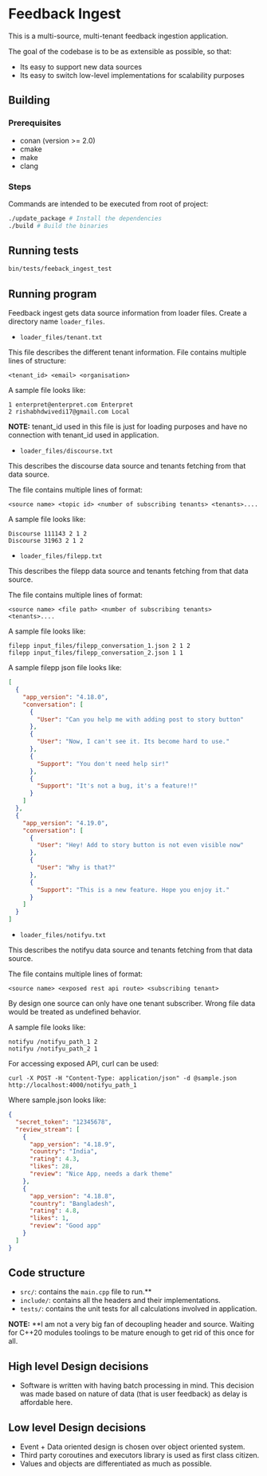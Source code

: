 # Feedback Ingest

This is a multi-source, multi-tenant feedback ingestion application.

The goal of the codebase is to be as extensible as possible, so that:
- Its easy to support new data sources
- Its easy to switch low-level implementations for scalability purposes

## Building

### Prerequisites

- conan (version >= 2.0)
- cmake
- make
- clang

### Steps

Commands are intended to be executed from root of project:
```bash
./update_package # Install the dependencies
./build # Build the binaries
```

## Running tests

```bash
bin/tests/feeback_ingest_test
```

## Running program


Feedback ingest gets data source information from loader files.
Create a directory name `loader_files`.

- `loader_files/tenant.txt`

This file describes the different tenant information.
File contains multiple lines of structure:
```
<tenant_id> <email> <organisation>
```

A sample file looks like:

```
1 enterpret@enterpret.com Enterpret
2 rishabhdwivedi17@gmail.com Local
```

**NOTE:** tenant_id used in this file is just for loading purposes and have no
connection with tenant_id used in application.

- `loader_files/discourse.txt`

This describes the discourse data source and tenants fetching from that data
source.

The file contains multiple lines of format:
```
<source name> <topic id> <number of subscribing tenants> <tenants>....
```

A sample file looks like:
```
Discourse 111143 2 1 2
Discourse 31963 2 1 2
```

- `loader_files/filepp.txt`

This describes the filepp data source and tenants fetching from that data
source.

The file contains multiple lines of format:
```
<source name> <file path> <number of subscribing tenants> <tenants>....
```

A sample file looks like:
```
filepp input_files/filepp_conversation_1.json 2 1 2
filepp input_files/filepp_conversation_2.json 1 1
```

A sample filepp json file looks like:
```json
[
  {
    "app_version": "4.18.0",
    "conversation": [
      {
        "User": "Can you help me with adding post to story button"
      },
      {
        "User": "Now, I can't see it. Its become hard to use."
      },
      {
        "Support": "You don't need help sir!"
      },
      {
        "Support": "It's not a bug, it's a feature!!"
      }
    ]
  },
  {
    "app_version": "4.19.0",
    "conversation": [
      {
        "User": "Hey! Add to story button is not even visible now"
      },
      {
        "User": "Why is that?"
      },
      {
        "Support": "This is a new feature. Hope you enjoy it."
      }
    ]
  }
]
```

- `loader_files/notifyu.txt`

This describes the notifyu data source and tenants fetching from that data
source.

The file contains multiple lines of format:
```
<source name> <exposed rest api route> <subscribing tenant>
```

By design one source can only have one tenant subscriber. Wrong file data
would be treated as undefined behavior.

A sample file looks like:
```
notifyu /notifyu_path_1 2
notifyu /notifyu_path_2 1
```

For accessing exposed API, curl can be used:
```
curl -X POST -H "Content-Type: application/json" -d @sample.json http://localhost:4000/notifyu_path_1
```

Where sample.json looks like:
```json
{
  "secret_token": "12345678",
  "review_stream": [
    {
      "app_version": "4.18.9",
      "country": "India",
      "rating": 4.3,
      "likes": 28,
      "review": "Nice App, needs a dark theme"
    },
    {
      "app_version": "4.18.8",
      "country": "Bangladesh",
      "rating": 4.8,
      "likes": 1,
      "review": "Good app"
    }
  ]
}
```

## Code structure

- `src/`: contains the `main.cpp` file to run.\*\*
- `include/`: contains all the headers and their implementations.
- `tests/`: contains the unit tests for all calculations involved in application.

**NOTE:** \*\*I am not a very big fan of decoupling header and source. Waiting for
C++20 modules toolings to be mature enough to get rid of this once for all.

## High level Design decisions

- Software is written with having batch processing in mind. This decision was
  made based on nature of data (that is user feedback) as delay is affordable
  here.

## Low level Design decisions

- Event + Data oriented design is chosen over object oriented system.
- Third party coroutines and executors library is used as first class citizen.
- Values and objects are differentiated as much as possible.
